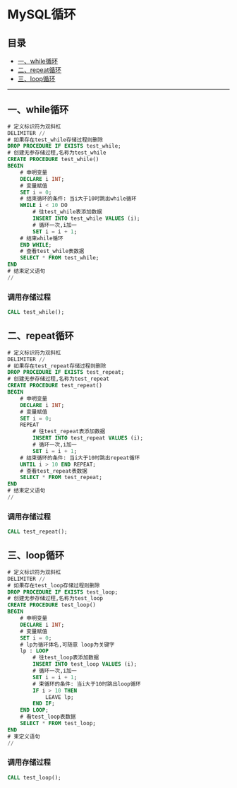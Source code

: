 # MySQL循环

## 目录
* [一、while循环](#一while循环)
* [二、repeat循环](#二repeat循环)
* [三、loop循环](#三loop循环)
*****************************************************************************

## 一、while循环
```sql
# 定义标识符为双斜杠
DELIMITER //
# 如果存在test_while存储过程则删除
DROP PROCEDURE IF EXISTS test_while;
# 创建无参存储过程,名称为test_while
CREATE PROCEDURE test_while() 
BEGIN
    # 申明变量
    DECLARE i INT;
    # 变量赋值
    SET i = 0;
    # 结束循环的条件: 当i大于10时跳出while循环
    WHILE i < 10 DO
        # 往test_while表添加数据
        INSERT INTO test_while VALUES (i);
        # 循环一次,i加一
        SET i = i + 1;
    # 结束while循环
    END WHILE;
    # 查看test_while表数据
    SELECT * FROM test_while;
END
# 结束定义语句
//

```
### 调用存储过程
```sql
CALL test_while();
```

## 二、repeat循环
```sql
# 定义标识符为双斜杠
DELIMITER //
# 如果存在test_repeat存储过程则删除
DROP PROCEDURE IF EXISTS test_repeat;
# 创建无参存储过程,名称为test_repeat
CREATE PROCEDURE test_repeat()
BEGIN
    # 申明变量
    DECLARE i INT;
    # 变量赋值
    SET i = 0;
    REPEAT
        # 往test_repeat表添加数据
        INSERT INTO test_repeat VALUES (i);
        # 循环一次,i加一
        SET i = i + 1;
    # 结束循环的条件: 当i大于10时跳出repeat循环
    UNTIL i > 10 END REPEAT;
    # 查看test_repeat表数据
    SELECT * FROM test_repeat;
END
# 结束定义语句
//
```
### 调用存储过程
```sql
CALL test_repeat();
```

## 三、loop循环
```sql
# 定义标识符为双斜杠
DELIMITER //
# 如果存在test_loop存储过程则删除
DROP PROCEDURE IF EXISTS test_loop;
# 创建无参存储过程,名称为test_loop
CREATE PROCEDURE test_loop()
BEGIN
    # 申明变量
    DECLARE i INT;
    # 变量赋值
    SET i = 0;
    # lp为循环体名,可随意 loop为关键字
    lp : LOOP
        # 往test_loop表添加数据
        INSERT INTO test_loop VALUES (i);
        # 循环一次,i加一
        SET i = i + 1;
        # 束循环的条件: 当i大于10时跳出loop循环
        IF i > 10 THEN
            LEAVE lp;
        END IF;
    END LOOP;
    # 看test_loop表数据
    SELECT * FROM test_loop;
END
# 束定义语句
//
```
### 调用存储过程
```sql
CALL test_loop();
```



